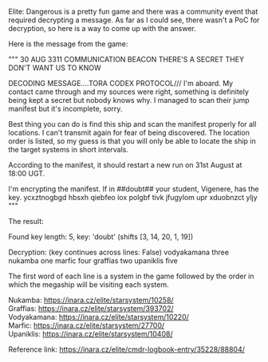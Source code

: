 Elite: Dangerous is a pretty fun game and there was a community event that required decrypting a message. 
As far as I could see, there wasn't a PoC for decryption, so here is a way to come up with the answer.

Here is the message from the game:


"""
30 AUG 3311
COMMUNICATION BEACON
THERE'S A SECRET THEY DON'T WANT US TO KNOW

DECODING MESSAGE….TORA CODEX PROTOCOL///
I'm aboard. My contact came through and my sources were right, something is definitely being kept a secret but nobody knows why. I managed to scan their jump manifest but it's incomplete, sorry.

Best thing you can do is find this ship and scan the manifest properly for all locations. I can't transmit again for fear of being discovered. The location order is listed, so my guess is that you will only be able to locate the ship in the target systems in short intervals.

According to the manifest, it should restart a new run on 31st August at 18:00 UGT.

I'm encrypting the manifest.
If in ##doubt## your student, Vigenere, has the key.
ycxztnogbgd hbsxh
qiebfeo iox
polgbf tivk
jfugylom upr
xduobnzct yljy
"""

The result:

Found key length: 5, key: 'doubt' (shifts [3, 14, 20, 1, 19])

Decryption: (key continues across lines: False)
  vodyakamana three
  nukamba one
  marfic four
  graffias two
  upaniklis five


The first word of each line is a system in the game followed by the order in which the megaship will be visiting each system.

Nukamba: https://inara.cz/elite/starsystem/10258/  
Graffias: https://inara.cz/elite/starsystem/393702/  
Vodyakamana: https://inara.cz/elite/starsystem/10220/  
Marfic: https://inara.cz/elite/starsystem/27700/  
Upaniklis: https://inara.cz/elite/starsystem/10408/  


Reference link:
https://inara.cz/elite/cmdr-logbook-entry/35228/88804/
